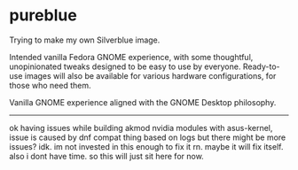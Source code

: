 # pureblue

Trying to make my own Silverblue image.

Intended vanilla Fedora GNOME experience, with some thoughtful, unopinionated
tweaks designed to be easy to use by everyone. Ready-to-use images will also be
available for various hardware configurations, for those who need them.

Vanilla GNOME experience aligned with the GNOME Desktop philosophy.

---

ok having issues while building akmod nvidia modules with asus-kernel, issue is caused by dnf compat thing based on logs but there might be more issues? idk.
im not invested in this enough to fix it rn.
maybe it will fix itself.
also i dont have time.
so this will just sit here for now.
